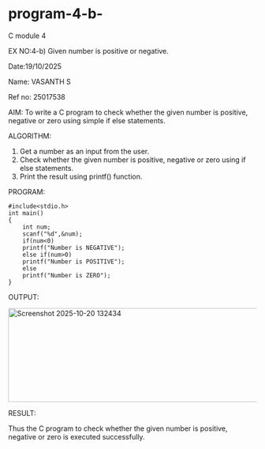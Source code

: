 # program-4-b-
C module 4

EX NO:4-b) Given number is positive or negative. 

Date:19/10/2025 

Name: VASANTH S 

Ref no: 25017538

AIM:
To write a C program to check whether the given number is positive, negative or zero using simple if else statements.

ALGORITHM:
1) Get a number as an input from the user.
2) Check whether the given number is positive, negative or zero using if else statements.
3) Print the result using printf() function.

PROGRAM:
```
#include<stdio.h>
int main()
{
    int num;
    scanf("%d",&num);
    if(num<0)
    printf("Number is NEGATIVE");
    else if(num>0)
    printf("Number is POSITIVE");
    else
    printf("Number is ZERO");
}
```
OUTPUT:

<img width="534" height="190" alt="Screenshot 2025-10-20 132434" src="https://github.com/user-attachments/assets/3db047d7-65ee-413e-8554-b383a652d9de" />

RESULT:

Thus the C program to check whether the given number is positive, negative or zero is executed successfully.











